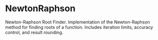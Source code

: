 # NewtonRaphson
Newton-Raphson Root Finder. Implementation of the Newton-Raphson method for finding roots of a function. Includes iteration limits, accuracy control, and result rounding.
